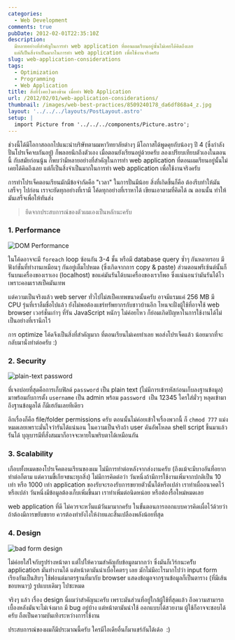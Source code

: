 ```yaml
---
categories:
  - Web Development
comments: true
pubDate: 2012-02-01T22:35:10Z
description:
  มีหลายอย่างที่สำคัญในการทำ web application ที่ตอนผมเรียนอยู่นั้นไม่เคยได้คิดถึงเลย
  แต่ก็เป็นสิ่งจำเป็นมากในการทำ web application เพื่อใช้งานจริงครับ
slug: web-application-considerations
tags:
  - Optimization
  - Programming
  - Web Application
title: สิ่งที่(เคย)มองข้าม เมื่อทำ Web Application
url: /2012/02/01/web-application-considerations/
thumbnail: /images/web-best-practices/8509240178_da6df868a4_z.jpg
layout: '../../../layouts/PostLayout.astro'
setup: |
  import Picture from '../../../components/Picture.astro';
---
```


ช่วงนี้ได้มีโอกาสออกไปแนะนำบริษัทตามมหาวิทยาลัยต่างๆ มีโอกาสได้พูดคุยกับน้องๆ ปี 4 (ซึ่งกำลังปั่นโปรเจ็คจบกันอยู่) ก็พลอยนึกถึงตัวเอง เมื่อตอนยังเรียนอยู่ด้วยครับ ลองเปรียบเทียบตัวเองในตอนนี้ กับสมัยก่อนนู้น ก็พบว่ามีหลายอย่างที่สำคัญในการทำ web application ที่ตอนผมเรียนอยู่นั้นไม่เคยได้คิดถึงเลย แต่ก็เป็นสิ่งจำเป็นมากในการทำ web application เพื่อใช้งานจริงครับ

การทำโปรเจ็คตอนเรียนมักมีข้อจำกัดคือ "เวลา" ในการปั่นมีน้อย สิ่งที่เกิดขึ้นก็คือ ต้องรีบทำให้มันเสร็จๆ ไปก่อน เราจะยัดทุกอย่างที่เรามี โค้ดทุกอย่างที่เราหาได้ เขียนเอาตามที่คิดได้ ณ ตอนนั้น ทำให้มันเสร็จเพื่อให้ทันส่ง

> ยึดจากประสบการณ์ของตัวผมเองเป็นหลักนะครับ

### 1. Performance

![DOM Performance](/images/web-best-practices/8509240178_da6df868a4_z.jpg)

ในโค้ดอาจจะมี `foreach` loop ซ้อนกัน 3-4 ชั้น หรือมี database query ซ้ำๆ กันหลายรอบ มีฟังก์ชั่นที่ทำงานเหมือนๆ กันอยู่เต็มไปหมด (ซึ่งเกิดจากการ copy & paste) ส่วนตอนพรีเซ้นต์นั้นก็รันบนเครื่องของเราเอง (localhost) ขอแค่มันรันได้บนเครื่องของเราก็พอ ซึ่งแน่นอนว่ามันรันได้ไว เพราะคอมเราสเป็คมันเทพ

แต่ความเป็นจริงแล้ว web server ทั่วไปไม่สเป็คเทพขนาดนั้นครับ อาจมีแรมแค่ 256 MB มี CPU รุ่นที่เราลืมชื่อไปแล้ว ยังไม่พอต้องแชร์ทรัพยากรกับชาวบ้านอีก ไหนจะฝั่งผู้ใช้ที่อาจใช้ web browser เวอร์ชั่นเก่าๆ ที่รัน JavaScript หนักๆ ไม่ค่อยไหว ก็ย่อมเกิดปัญหาในการใช้งานได้ไม่เป็นอย่างที่เรานึกไว้

การ optimize โค้ดจึงเป็นสิ่งที่สำคัญมาก ที่ตอนเรียนไม่เคยทำเลย พอส่งโปรเจ็คแล้ว น้อยมากที่จะกลับมานั่งทำต่อครับ :)

### 2. Security

![plain-text password](/images/web-best-practices/8509240170_340e6a9a76_z.jpg)

ที่เจอบ่อยที่สุดคือการเก็บฟิลด์ `password` เป็น plain text (ไม่มีการเข้ารหัสก่อนเก็บลงฐานข้อมูล) มาพร้อมกับการตั้ง `username` เป็น admin พร้อม `password`  เป็น 12345 ใครใส่มั่วๆ หลุดเข้ามาถึงฐานข้อมูลได้ ก็มีเฮกันเลยทีเดียว

อีกเรื่องก็คือ file/folder permissions ครับ ตอนนั้นไม่ค่อยเข้าใจเรื่องพวกนี้ ก็ `chmod 777` แม่งหมดเลยเพราะมั่นใจว่ารันได้แน่นอน ในความเป็นจริงถ้า user ดันอัพโหลด shell script ขึ้นมาแล้วรันได้ บุญบารมีที่สั่งสมมาก็อาจจะหายในพริบตาได้เหมือนกัน

### 3. Scalability

เกือบทั้งหมดของโปรเจ็คตอนเรียนของผม ไม่มีการทำต่อหลังจากส่งงานครับ (ถึงแม้จะมีบางอันที่อยากทำต่อก็ตาม แต่ความขี้เกียจชนะทุกสิ่ง) ไม่มีการคิดต่อว่า วันหนึ่งถ้ามีการใช้งานเพิ่มจากปกติเป็น 10 เท่า หรือ 1000 เท่า application ของรับจะรองรับการขยายตัวนั้นได้หรือเปล่า เราทำเผื่ออนาคตไว้หรือเปล่า วันหนึ่งมีข้อมูลต้องเก็บเพิ่มขึ้นมา เราทำเพิ่มต่อนิดหน่อย หรือต้องรื้อใหม่หมดเลย

web application ที่ดี ไม่ควรจะหวั่นแม้วันมามากครับ ในขั้นตอนการออกแบบควรคิดเผื่อไว้ด้วยว่าถ้าต้องมีการขยับขยาย ควรต้องทำยังไงให้ง่ายและสิ้นเปลืองพลังน้อยที่สุด

### 4. Design

![bad form design](/images/web-best-practices/8508132509_ddb0292c90_z.jpg)

ไม่ค่อยใส่ใจกับรูปร่างหน้าตา แต่ไปให้ความสำคัญกับข้อมูลมากกว่า ซึ่งมันก็เวิร์กนะครัับ application มันทำงานได้ แต่หน้าตามันน่าเบื่อโคตรๆ เลย มักไม่มีอะไรมากไปว่า input form เรียงกันเป็นสิบๆ ใช้ฟอนต์มาตรฐานที่มากับ browser แสดงข้อมูลจากฐานข้อมูลก็เป็นตาราง (ที่มีเส้นขอบหนาๆ) รูปแบบเดิมๆ ไปซะหมด

จริงๆ แล้ว เรื่อง design นี่ผมว่าสำคัญนะครับ เพราะมันส่วนที่อยู่ใกล้ผู้ใช้ที่สุดแล้ว ถึงความสามารถเบื้องหลังมันจะไม่เจ๋งมาก มี bug อยู่บ้าง แต่หน้าตามันน่าใช้ ออกแบบได้สวยงาม ผู้ใช้ก็อาจจะชอบได้ครับ ถือเป็นความบันเทิงระหว่างการใช้งาน

ประสบการณ์ของผมก็มีประมาณนี้ครับ ใครมีไอเดียอื่นก็มาแชร์กันได้เด้อ  :)
